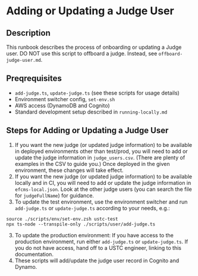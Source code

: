 # Adding or Updating a Judge User

## Description
This runbook describes the process of onboarding or updating a Judge user. DO NOT use this script to offboard a judge. Instead, see `offboard-judge-user.md`.

## Preqrequisites
- `add-judge.ts`, `update-judge.ts` (see these scripts for usage details)
- Environment switcher config, `set-env.sh`
- AWS access (DynamoDB and Cognito)
- Standard development setup described in `running-locally.md`

## Steps for Adding or Updating a Judge User
1. If you want the new judge (or updated judge information) to be available in deployed environments other than test/prod, you will need to add or update the judge information in `judge_users.csv`. (There are plenty of examples in the CSV to guide you.) Once deployed in the given environment, these changes will take effect.
2. If you want the new judge (or updated judge information) to be available locally and in CI, you will need to add or update the judge information in `efcms-local.json`. Look at the other judge users (you can search the file for `judgeFullName`) for guidance.
2. To update the test environment, use the environment switcher and run `add-judge.ts` or `update-judge.ts` according to your needs, e.g.:
```
source ./scripts/env/set-env.zsh ustc-test
npx ts-node --transpile-only ./scripts/user/add-judge.ts
```
3. To update the production environment: If you have access to the production environment, run either `add-judge.ts` or `update-judge.ts`. If you do not have access, hand off to a USTC engineer, linking to this documentation.
4. These scripts will add/update the judge user record in Cognito and Dynamo.
